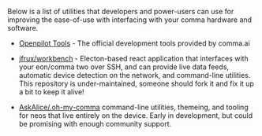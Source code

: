 Below is a list of utilities that developers and power-users can use for improving the ease-of-use with interfacing with your comma hardware and software.

* [Openpilot Tools](https://github.com/commaai/openpilot/tree/master/tools) - The official development tools provided by comma.ai

* [jfrux/workbench](https://github.com/jfrux/workbench) - Electon-based react application that interfaces with your eon/comma two over SSH, and can provide live data feeds, automatic device detection on the network, and command-line utilities. This repository is under-maintained, someone should fork it and fix it up a bit to keep it alive!

* [AskAlice/.oh-my-comma](https://github.com/askalice/.oh-my-comma) command-line utilities, themeing, and tooling for neos that live entirely on the device. Early in development, but could be promising with enough community support.